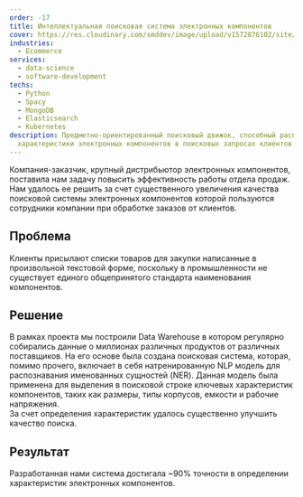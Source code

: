 ```yaml
---
order: -17
title: Интеллектуальная поисковая система электронных компонентов
cover: https://res.cloudinary.com/smddev/image/upload/v1572876102/site/project/electronic-parts.jpg
industries:
  - Ecommerce
services:
  - data-science
  - software-development
techs:
  - Python
  - Spacy
  - MongoDB
  - Elasticsearch
  - Kubernetes
description: Предметно-ориентированный поисковый движок, способный распознавать
  характеристики электронных компонентов в поисковых запросах клиентов.
---
```

Компания-заказчик, крупный дистрибьютор электронных компонентов, поставила нам задачу повысить эффективность работы отдела продаж.
Нам удалось ее решить за счет существенного увеличения качества поисковой системы электронных компонентов
которой пользуются сотрудники компании при обработке заказов от клиентов.

## Проблема

Клиенты присылают списки товаров для закупки написанные в произвольной текстовой форме, поскольку в промышленности не существует
единого общепринятого стандарта наименования компонентов.

## Решение
В рамках проекта мы построили Data Warehouse в котором регулярно собирались данные о миллионах различных продуктов
от различных поставщиков. На его основе была создана поисковая система, которая, помимо прочего, включает в себя
натренированную NLP модель для распознавания именованных сущностей (NER). 
Данная модель была применена для выделения в поисковой строке ключевых характеристик компонентов, таких как размеры, типы корпусов, емкости и рабочие напряжения.  
За счет определения характеристик удалось существенно улучшить качество поиска.

## Результат
Разработанная нами система достигала ~90% точности в определении характеристик электронных компонентов.
